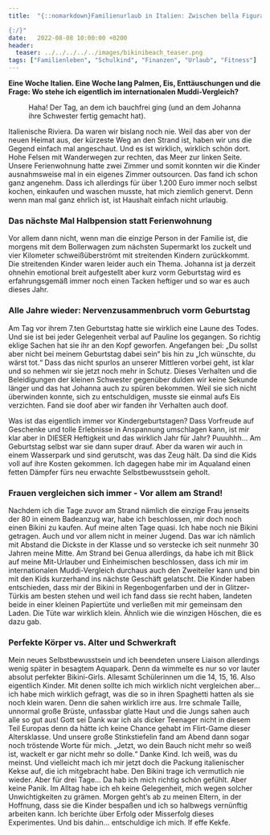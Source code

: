 ```yaml
---
title:  "{::nomarkdown}Familienurlaub in Italien: Zwischen bella Figura und Hängebauchschwein

{:/}"
date:   2022-08-08 10:00:00 +0200
header:
  teaser: ../../../../../images/bikinibeach_teaser.png
tags: ["Familienleben", "Schulkind", "Finanzen", "Urlaub", "Fitness"]
---
```


**Eine Woche Italien. Eine Woche lang Palmen, Eis, Enttäuschungen und die Frage: Wo stehe ich eigentlich im internationalen Muddi-Vergleich?**

<figure>
  <img src="../../../../../images/bikinibeach.png" alt="">
  <figcaption>Haha! Der Tag, an dem ich bauchfrei ging (und an dem Johanna ihre Schwester fertig gemacht hat).</figcaption>
</figure>      


Italienische Riviera. Da waren wir bislang noch nie. Weil das aber von der neuen Heimat aus, der kürzeste Weg an den Strand ist, haben wir uns die Gegend einfach mal angeschaut. Und es ist wirklich, wirklich schön dort. Hohe Felsen mit Wanderwegen zur rechten, das Meer zur linken Seite. Unsere Ferienwohnung hatte zwei Zimmer und somit konnten wir die Kinder ausnahmsweise mal in ein eigenes Zimmer outsourcen. Das fand ich schon ganz angenehm. Dass ich allerdings für über 1.200 Euro immer noch selbst kochen, einkaufen und waschen musste, hat mich ziemlich genervt. Denn wenn man mal ganz ehrlich ist, ist Haushalt einfach nicht urlaubig. 

<h3>Das nächste Mal Halbpension statt Ferienwohnung</h3>

Vor allem dann nicht, wenn man die einzige Person in der Familie ist, die morgens mit dem Bollerwagen zum nächsten Supermarkt los zuckelt und vier Kilometer schweißüberströmt mit streitenden Kindern zurückkommt. Die streitenden Kinder waren leider auch ein Thema. Johanna ist ja derzeit ohnehin emotional breit aufgestellt aber kurz vorm Geburtstag wird es erfahrungsgemäß immer noch einen Tacken heftiger und so war es auch dieses Jahr. 

<h3>Alle Jahre wieder: Nervenzusammenbruch vorm Geburtstag</h3>

Am Tag vor ihrem 7.ten Geburtstag hatte sie wirklich eine Laune des Todes. Und sie ist bei jeder Gelegenheit verbal auf Pauline los gegangen. So richtig eklige Sachen hat sie ihr an den Kopf geworfen. Angefangen bei: „Du sollst aber nicht bei meinem Geburtstag dabei sein“ bis hin zu „Ich wünschte, du wärst tot.“ Dass das nicht spurlos an unserer Mittleren vorbei geht, ist klar und so nehmen wir sie jetzt noch mehr in Schutz. Dieses Verhalten und die Beleidigungen der kleinen Schwester gegenüber dulden wir keine Sekunde länger und das hat Johanna auch zu spüren bekommen. Weil sie sich nicht überwinden konnte, sich zu entschuldigen, musste sie einmal aufs Eis verzichten. Fand sie doof aber wir fanden ihr Verhalten auch doof. 

Was ist das eigentlich immer vor Kindergeburtstagen? Dass Vorfreude auf Geschenke und tolle Erlebnisse in Anspannung umschlagen kann, ist mir klar aber in DIESER Heftigkeit und das wirklich Jahr für Jahr? Puuuhhh… Am Geburtstag selbst war sie dann super drauf. Aber da waren wir auch in einem Wasserpark und sind gerutscht, was das Zeug hält. Da sind die Kids voll auf ihre Kosten gekommen. Ich dagegen habe mir im Aqualand einen fetten Dämpfer fürs neu erwachte Selbstbewusstsein geholt.

<h3>Frauen vergleichen sich immer - Vor allem am Strand!</h3>

Nachdem ich die Tage zuvor am Strand nämlich die einzige Frau jenseits der 80 in einem Badeanzug war, habe ich beschlossen, mir doch noch einen Bikini zu kaufen. Auf meine alten Tage quasi. Ich habe noch nie Bikini getragen. Auch und vor allem nicht in meiner Jugend. Das war ich nämlich mit Abstand die Dickste in der Klasse und so verstecke ich seit nunmehr 30 Jahren meine Mitte. Am Strand bei Genua allerdings, da habe ich mit Blick auf meine Mit-Urlauber und Einheimischen beschlossen, dass ich mir im internationalen Muddi-Vergleich durchaus auch den Zweiteiler kann und bin mit den Kids kurzerhand ins nächste Geschäft gelatscht. Die Kinder haben entschieden, dass mir der Bikini in Regenbogenfarben und der in Glitzer-Türkis am besten stehen und weil ich fand dass sie recht haben, landeten beide in einer kleinen Papiertüte und verließen mit mir gemeinsam den Laden. Die Tüte war wirklich klein. Ähnlich wie die winzigen Höschen, die es dazu gab. 

<h3>Perfekte Körper vs. Alter und Schwerkraft</h3>

Mein neues Selbstbewusstsein und ich beendeten unsere Liaison allerdings wenig später in besagtem Aquapark. Denn da wimmelte es nur so vor lauter absolut perfekter Bikini-Girls. Allesamt Schülerinnen um die 14, 15, 16. Also eigentlich Kinder. Mit denen sollte ich mich wirklich nicht vergleichen aber… ich habe mich wirklich gefragt, was die so in ihren Spaghetti hatten als sie noch klein waren. Denn die sahen wirklich irre aus. Irre schmale Taille, unnormal große Brüste, unfassbar glatte Haut und die Jungs sahen auch alle so gut aus! Gott sei Dank war ich als dicker Teenager nicht in diesem Teil Europas denn da hätte ich keine Chance gehabt im Flirt-Game dieser Altersklasse. Und unsere große Stinkstiefelin fand am Abend dann sogar noch tröstende Worte für mich. „Jetzt, wo dein Bauch nicht mehr so weiß ist, wackelt er gar nicht mehr so dolle.“ Danke Kind. Ich weiß, was du meinst. Und vielleicht mach ich mir jetzt doch die Packung italienischer Kekse auf, die ich mitgebracht habe. Den Bikini trage ich vermutlich nie wieder. Aber für drei Tage… Da hab ich mich richtig schön gefühlt. Aber keine Panik. Im Alltag habe ich eh keine Gelegenheit, mich wegen solcher Unwichtigkeiten zu grämen. Morgen geht’s ab zu meinen Eltern, in der Hoffnung, dass sie die Kinder bespaßen und ich so halbwegs vernünftig arbeiten kann. Ich berichte über Erfolg oder Misserfolg dieses Experimentes. Und bis dahin… entschuldige ich mich. If effe Kekfe. 









 















 















 

 





 

  


 
 
 
 


   


 



 






 






 


 
 






















 








 

   



















  












 






 





  


  






					 


 
 








